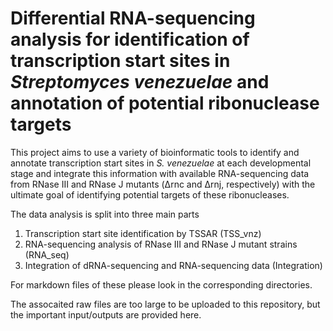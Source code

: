 # Differential RNA-sequencing analysis for identification of transcription start sites in *Streptomyces venezuelae* and annotation of potential ribonuclease targets

This project aims to use a variety of bioinformatic tools to identify and annotate transcription start sites in *S. venezuelae* at each developmental stage and integrate this information with available RNA-sequencing data from RNase III and RNase J mutants (Δrnc and Δrnj, respectively) with the ultimate goal of identifying potential targets of these ribonucleases.

The data analysis is split into three main parts 

1) Transcription start site identification by TSSAR (TSS_vnz)
2) RNA-sequencing analysis of RNase III and RNase J mutant strains (RNA_seq)
3) Integration of dRNA-sequencing and RNA-sequencing data (Integration)

For markdown files of these please look in the corresponding directories. 

The assocaited raw files are too large to be uploaded to this repository, but the important input/outputs are provided here. 



